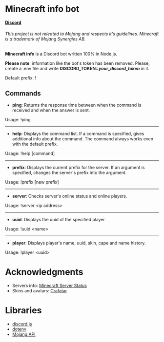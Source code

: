 # Minecraft info bot
**[Discord](https://discord.gg/sBMGYXh)**

###### This project is not releated  to Mojang and respects it's guidelines. Minecraft is a trademark of Mojang Synergies AB.
**Minecraft info** is a Discord bot written 100% in Node.js.

**Please note**: information like the bot's token has been removed. Please, create a .env file and write **DISCORD_TOKEN=*your_discord_token*** in it.

Default prefix: !

## Commands
* **ping**: Returns the response time between when the command is received and when the answer is sent.

Usage:
!ping
****
* **help**: Displays the command list. If a command is specified, gives additional info about the command. The command always works even with the default prefix.

Usage:
!help \[command]
****
* **prefix**: Displays the current prefix for the server. If an argument is specified, changes the server's prefix into the argument.

Usage:
!prefix \[new prefix]
****
* **server**: Checks server's online status and online players.

Usage:
!server \<ip address>
****
* **uuid**: Displays the uuid of the specified player.

Usage:
!uuid \<name>
****
* **player**: Displays player's name, uuid, skin, cape and name history.

Usage:
!player \<uuid>

# Acknowledgments

* Servers info: [Minecraft Server Status](https://mcsrvstat.us/)
* Skins and avatars: [Crafatar](https://crafatar.com)

# Libraries
* [discord.js](https://www.npmjs.com/package/discord.js)
* [dotenv](https://www.npmjs.com/package/dotenv)
* [Mojang API](https://www.npmjs.com/package/mojang-api)

